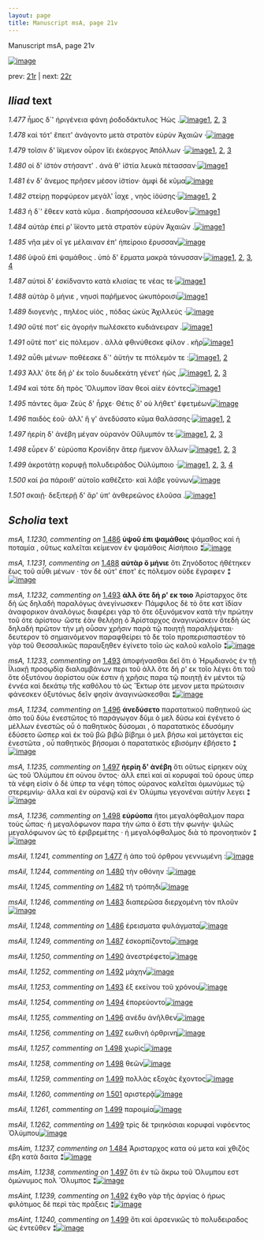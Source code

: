 ```yaml
---
layout: page
title: Manuscript msA, page 21v
---
```


Manuscript msA, page 21v

[![image](http://www.homermultitext.org/iipsrv?OBJ=IIP,1.0&FIF=/project/homer/pyramidal/deepzoom/hmt/vaimg/2017a/VA021VN_0523.tif&WID=100&CVT=JPEG)](http://www.homermultitext.org/ict2/?urn=urn:cite2:hmt:vaimg.2017a:VA021VN_0523)

prev:  [21r](../21r) | next:  [22r](../22r)

## *Iliad* text

*1.477* <a id="1.477"/> ἦμος δ`' ἠριγένεια φάνη ῥοδοδάκτυλος Ἠὼς .[![image](http://www.homermultitext.org/iipsrv?OBJ=IIP,1.0&FIF=/project/homer/pyramidal/deepzoom/hmt/vaimg/2017a/VA021VN_0523.tif&RGN=0.494,0.2141,0.344,0.0293&WID=1000&CVT=JPEG)](http://www.homermultitext.org/ict2/?urn=urn:cite2:hmt:vaimg.2017a:VA021VN_0523@0.494,0.2141,0.344,0.0293)[1](#msA_1.1226), [2](#msAil_1.1241), [3](#msA_1.1225)

*1.478* <a id="1.478"/> καὶ τότ' ἔπειτ' ἀνάγοντο μετὰ στρατὸν εὐρὺν Ἀχαιῶν ·[![image](http://www.homermultitext.org/iipsrv?OBJ=IIP,1.0&FIF=/project/homer/pyramidal/deepzoom/hmt/vaimg/2017a/VA021VN_0523.tif&RGN=0.495,0.2307,0.364,0.0293&WID=1000&CVT=JPEG)](http://www.homermultitext.org/ict2/?urn=urn:cite2:hmt:vaimg.2017a:VA021VN_0523@0.495,0.2307,0.364,0.0293)

*1.479* <a id="1.479"/> τοῖσιν δ' ἴ̈κμενον οὖρον ἵ̈ει ἑκάεργος Ἀπόλλων ·[![image](http://www.homermultitext.org/iipsrv?OBJ=IIP,1.0&FIF=/project/homer/pyramidal/deepzoom/hmt/vaimg/2017a/VA021VN_0523.tif&RGN=0.495,0.2517,0.361,0.0331&WID=1000&CVT=JPEG)](http://www.homermultitext.org/ict2/?urn=urn:cite2:hmt:vaimg.2017a:VA021VN_0523@0.495,0.2517,0.361,0.0331)[1](#msA_1.1227), [2](#msAil_1.1243), [3](#msAil_1.1242)

*1.480* <a id="1.480"/> οἱ δ' ἱ̈στὸν στήσαντ' . ἀνά θ' ἱ̈στία λευκὰ πέτασσαν·[![image](http://www.homermultitext.org/iipsrv?OBJ=IIP,1.0&FIF=/project/homer/pyramidal/deepzoom/hmt/vaimg/2017a/VA021VN_0523.tif&RGN=0.499,0.269,0.349,0.0338&WID=1000&CVT=JPEG)](http://www.homermultitext.org/ict2/?urn=urn:cite2:hmt:vaimg.2017a:VA021VN_0523@0.499,0.269,0.349,0.0338)[1](#msAil_1.1244)

*1.481* <a id="1.481"/> ἐν δ' ἄνεμος πρῆσεν μέσον ἱ̈στίον· ἀμφὶ δὲ κῦμα[![image](http://www.homermultitext.org/iipsrv?OBJ=IIP,1.0&FIF=/project/homer/pyramidal/deepzoom/hmt/vaimg/2017a/VA021VN_0523.tif&RGN=0.5,0.2825,0.369,0.0391&WID=1000&CVT=JPEG)](http://www.homermultitext.org/ict2/?urn=urn:cite2:hmt:vaimg.2017a:VA021VN_0523@0.5,0.2825,0.369,0.0391)

*1.482* <a id="1.482"/> στείρῃ πορφύρεον μεγάλ' ΐαχε , νηὸς ἰ̈ούσης·[![image](http://www.homermultitext.org/iipsrv?OBJ=IIP,1.0&FIF=/project/homer/pyramidal/deepzoom/hmt/vaimg/2017a/VA021VN_0523.tif&RGN=0.501,0.3065,0.342,0.0338&WID=1000&CVT=JPEG)](http://www.homermultitext.org/ict2/?urn=urn:cite2:hmt:vaimg.2017a:VA021VN_0523@0.501,0.3065,0.342,0.0338)[1](#msA_1.1228), [2](#msAil_1.1245)

*1.483* <a id="1.483"/> ἡ δ`' ἔθεεν κατὰ κῦμα . διαπρήσσουσα κέλευθον·[![image](http://www.homermultitext.org/iipsrv?OBJ=IIP,1.0&FIF=/project/homer/pyramidal/deepzoom/hmt/vaimg/2017a/VA021VN_0523.tif&RGN=0.504,0.3246,0.36,0.0353&WID=1000&CVT=JPEG)](http://www.homermultitext.org/ict2/?urn=urn:cite2:hmt:vaimg.2017a:VA021VN_0523@0.504,0.3246,0.36,0.0353)[1](#msAil_1.1246)

*1.484* <a id="1.484"/> αὐτὰρ ἐπεί ρ' ἵ̈κοντο μετὰ στρατὸν εὐρὺν Ἀχαιῶν .[![image](http://www.homermultitext.org/iipsrv?OBJ=IIP,1.0&FIF=/project/homer/pyramidal/deepzoom/hmt/vaimg/2017a/VA021VN_0523.tif&RGN=0.501,0.3426,0.36,0.0353&WID=1000&CVT=JPEG)](http://www.homermultitext.org/ict2/?urn=urn:cite2:hmt:vaimg.2017a:VA021VN_0523@0.501,0.3426,0.36,0.0353)[1](#msAim_1.1237)

*1.485* <a id="1.485"/> νῆα μὲν οἵ γε μέλαιναν ἐπ' ἠπείροιο ἔρυσσαν[![image](http://www.homermultitext.org/iipsrv?OBJ=IIP,1.0&FIF=/project/homer/pyramidal/deepzoom/hmt/vaimg/2017a/VA021VN_0523.tif&RGN=0.501,0.3606,0.35,0.0383&WID=1000&CVT=JPEG)](http://www.homermultitext.org/ict2/?urn=urn:cite2:hmt:vaimg.2017a:VA021VN_0523@0.501,0.3606,0.35,0.0383)

*1.486* <a id="1.486"/> ὑψοῦ ἐπὶ ψαμάθοις . ὑπὸ δ' ἕρματα μακρὰ τάνυσσαν·[![image](http://www.homermultitext.org/iipsrv?OBJ=IIP,1.0&FIF=/project/homer/pyramidal/deepzoom/hmt/vaimg/2017a/VA021VN_0523.tif&RGN=0.503,0.3802,0.374,0.0383&WID=1000&CVT=JPEG)](http://www.homermultitext.org/ict2/?urn=urn:cite2:hmt:vaimg.2017a:VA021VN_0523@0.503,0.3802,0.374,0.0383)[1](#msA_1.1229), [2](#msAil_1.1248), [3](#msA_1.1230), [4](#msAil_1.1247)

*1.487* <a id="1.487"/> αὐτοὶ δ' ἐσκίδναντο κατὰ κλισίας τε νέας τε·[![image](http://www.homermultitext.org/iipsrv?OBJ=IIP,1.0&FIF=/project/homer/pyramidal/deepzoom/hmt/vaimg/2017a/VA021VN_0523.tif&RGN=0.503,0.4012,0.337,0.0331&WID=1000&CVT=JPEG)](http://www.homermultitext.org/ict2/?urn=urn:cite2:hmt:vaimg.2017a:VA021VN_0523@0.503,0.4012,0.337,0.0331)[1](#msAil_1.1249)

*1.488* <a id="1.488"/> αὐτὰρ ὃ μήνιε , νηυσὶ παῤἥμενος ὠκυπόροισι[![image](http://www.homermultitext.org/iipsrv?OBJ=IIP,1.0&FIF=/project/homer/pyramidal/deepzoom/hmt/vaimg/2017a/VA021VN_0523.tif&RGN=0.507,0.4207,0.355,0.0331&WID=1000&CVT=JPEG)](http://www.homermultitext.org/ict2/?urn=urn:cite2:hmt:vaimg.2017a:VA021VN_0523@0.507,0.4207,0.355,0.0331)[1](#msA_1.1231)

*1.489* <a id="1.489"/> διογενὴς , πηλέος υἱὸς , πόδας ὠκὺς Ἀχιλλεύς ·[![image](http://www.homermultitext.org/iipsrv?OBJ=IIP,1.0&FIF=/project/homer/pyramidal/deepzoom/hmt/vaimg/2017a/VA021VN_0523.tif&RGN=0.501,0.4395,0.355,0.0331&WID=1000&CVT=JPEG)](http://www.homermultitext.org/ict2/?urn=urn:cite2:hmt:vaimg.2017a:VA021VN_0523@0.501,0.4395,0.355,0.0331)

*1.490* <a id="1.490"/> οὔτέ ποτ' εἰς ἀγορὴν πωλέσκετο κυδιάνειραν .[![image](http://www.homermultitext.org/iipsrv?OBJ=IIP,1.0&FIF=/project/homer/pyramidal/deepzoom/hmt/vaimg/2017a/VA021VN_0523.tif&RGN=0.502,0.4598,0.342,0.0331&WID=1000&CVT=JPEG)](http://www.homermultitext.org/ict2/?urn=urn:cite2:hmt:vaimg.2017a:VA021VN_0523@0.502,0.4598,0.342,0.0331)[1](#msAil_1.1250)

*1.491* <a id="1.491"/> οὔτέ ποτ' εἰς πόλεμον . ἀλλὰ φθινύθεσκε φίλον . κῆρ[![image](http://www.homermultitext.org/iipsrv?OBJ=IIP,1.0&FIF=/project/homer/pyramidal/deepzoom/hmt/vaimg/2017a/VA021VN_0523.tif&RGN=0.502,0.4771,0.36,0.0331&WID=1000&CVT=JPEG)](http://www.homermultitext.org/ict2/?urn=urn:cite2:hmt:vaimg.2017a:VA021VN_0523@0.502,0.4771,0.36,0.0331)[1](#msAil_1.1251)

*1.492* <a id="1.492"/> αὖθι μένων· ποθέεσκε δ`' ἀϋτήν τε πτόλεμόν τε :[![image](http://www.homermultitext.org/iipsrv?OBJ=IIP,1.0&FIF=/project/homer/pyramidal/deepzoom/hmt/vaimg/2017a/VA021VN_0523.tif&RGN=0.504,0.4951,0.355,0.0331&WID=1000&CVT=JPEG)](http://www.homermultitext.org/ict2/?urn=urn:cite2:hmt:vaimg.2017a:VA021VN_0523@0.504,0.4951,0.355,0.0331)[1](#msAint_1.1239), [2](#msAil_1.1252)

*1.493* <a id="1.493"/> Ἀλλ' ὅτε δή ῥ' ἐκ τοῖο δυωδεκάτη γένετ' ἠὼς ,[![image](http://www.homermultitext.org/iipsrv?OBJ=IIP,1.0&FIF=/project/homer/pyramidal/deepzoom/hmt/vaimg/2017a/VA021VN_0523.tif&RGN=0.497,0.5124,0.34,0.0353&WID=1000&CVT=JPEG)](http://www.homermultitext.org/ict2/?urn=urn:cite2:hmt:vaimg.2017a:VA021VN_0523@0.497,0.5124,0.34,0.0353)[1](#msA_1.1232), [2](#msA_1.1233), [3](#msAil_1.1253)

*1.494* <a id="1.494"/> καὶ τότε δὴ πρὸς Ὄλυμπον ἴ̈σαν θεοὶ αἰὲν ἐόντες[![image](http://www.homermultitext.org/iipsrv?OBJ=IIP,1.0&FIF=/project/homer/pyramidal/deepzoom/hmt/vaimg/2017a/VA021VN_0523.tif&RGN=0.506,0.5334,0.355,0.0353&WID=1000&CVT=JPEG)](http://www.homermultitext.org/ict2/?urn=urn:cite2:hmt:vaimg.2017a:VA021VN_0523@0.506,0.5334,0.355,0.0353)[1](#msAil_1.1254)

*1.495* <a id="1.495"/> πάντες ἅμα· Ζεὺς δ' 					ἦρχε· Θέτις δ' οὐ λήθετ' 					ἐφετμέων[![image](http://www.homermultitext.org/iipsrv?OBJ=IIP,1.0&FIF=/project/homer/pyramidal/deepzoom/hmt/vaimg/2017a/VA021VN_0523.tif&RGN=0.503,0.5507,0.377,0.0353&WID=1000&CVT=JPEG)](http://www.homermultitext.org/ict2/?urn=urn:cite2:hmt:vaimg.2017a:VA021VN_0523@0.503,0.5507,0.377,0.0353)

*1.496* <a id="1.496"/> παιδὸς ἑοῦ· ἀλλ' ἥ γ' ἀνεδύσατο κῦμα θαλάσσης·[![image](http://www.homermultitext.org/iipsrv?OBJ=IIP,1.0&FIF=/project/homer/pyramidal/deepzoom/hmt/vaimg/2017a/VA021VN_0523.tif&RGN=0.502,0.5702,0.369,0.0353&WID=1000&CVT=JPEG)](http://www.homermultitext.org/ict2/?urn=urn:cite2:hmt:vaimg.2017a:VA021VN_0523@0.502,0.5702,0.369,0.0353)[1](#msAil_1.1255), [2](#msA_1.1234)

*1.497* <a id="1.497"/> ἠερίη δ' ἀνέβη μέγαν οὐρανὸν Οὔλυμπόν τε·[![image](http://www.homermultitext.org/iipsrv?OBJ=IIP,1.0&FIF=/project/homer/pyramidal/deepzoom/hmt/vaimg/2017a/VA021VN_0523.tif&RGN=0.505,0.5913,0.345,0.0301&WID=1000&CVT=JPEG)](http://www.homermultitext.org/ict2/?urn=urn:cite2:hmt:vaimg.2017a:VA021VN_0523@0.505,0.5913,0.345,0.0301)[1](#msAim_1.1238), [2](#msAil_1.1256), [3](#msA_1.1235)

*1.498* <a id="1.498"/> εὗρεν δ' εὐρύοπα Κρονίδην ἄτερ ἥμενον ἄλλων·[![image](http://www.homermultitext.org/iipsrv?OBJ=IIP,1.0&FIF=/project/homer/pyramidal/deepzoom/hmt/vaimg/2017a/VA021VN_0523.tif&RGN=0.507,0.6048,0.373,0.0368&WID=1000&CVT=JPEG)](http://www.homermultitext.org/ict2/?urn=urn:cite2:hmt:vaimg.2017a:VA021VN_0523@0.507,0.6048,0.373,0.0368)[1](#msAil_1.1257), [2](#msA_1.1236), [3](#msAil_1.1258)

*1.499* <a id="1.499"/> ἀκροτάτῃ κορυφῇ πολυδειράδος Οὐλύμποιο ·[![image](http://www.homermultitext.org/iipsrv?OBJ=IIP,1.0&FIF=/project/homer/pyramidal/deepzoom/hmt/vaimg/2017a/VA021VN_0523.tif&RGN=0.503,0.6266,0.356,0.0331&WID=1000&CVT=JPEG)](http://www.homermultitext.org/ict2/?urn=urn:cite2:hmt:vaimg.2017a:VA021VN_0523@0.503,0.6266,0.356,0.0331)[1](#msAil_1.1262), [2](#msAil_1.1261), [3](#msAil_1.1259), [4](#msAint_1.1240)

*1.500* <a id="1.500"/> καί ῥα πάροιθ' αὐτοῖο καθέζετο· καὶ λάβε γούνων[![image](http://www.homermultitext.org/iipsrv?OBJ=IIP,1.0&FIF=/project/homer/pyramidal/deepzoom/hmt/vaimg/2017a/VA021VN_0523.tif&RGN=0.506,0.6446,0.352,0.0361&WID=1000&CVT=JPEG)](http://www.homermultitext.org/ict2/?urn=urn:cite2:hmt:vaimg.2017a:VA021VN_0523@0.506,0.6446,0.352,0.0361)

*1.501* <a id="1.501"/> σκαιῇ· δεξιτερῇ δ' ἄρ' ὑπ' ἀνθερεῶνος ἑλοῦσα .[![image](http://www.homermultitext.org/iipsrv?OBJ=IIP,1.0&FIF=/project/homer/pyramidal/deepzoom/hmt/vaimg/2017a/VA021VN_0523.tif&RGN=0.509,0.6604,0.368,0.0383&WID=1000&CVT=JPEG)](http://www.homermultitext.org/ict2/?urn=urn:cite2:hmt:vaimg.2017a:VA021VN_0523@0.509,0.6604,0.368,0.0383)[1](#msAil_1.1260)

## *Scholia* text

*msA, 1.1230, commenting on* [1.486](#1.486)  <a id="msA_1.1230"/> **ὑψοῦ ἐπι ψαμάθοις** ψάμαθος καὶ ἡ ποταμία , οὕτως καλεῖται κείμενον ἐν ψαμάθοις Αἰσήποιο ⁑[![image](http://www.homermultitext.org/iipsrv?OBJ=IIP,1.0&FIF=/project/homer/pyramidal/deepzoom/hmt/vaimg/2017a/VA021VN_0523.tif&RGN=0.21518055,0.21466113,0.22623434,0.04066390&WID=1000&CVT=JPEG)](http://www.homermultitext.org/ict2/?urn=urn:cite2:hmt:vaimg.2017a:VA021VN_0523@0.21518055,0.21466113,0.22623434,0.04066390)

*msA, 1.1231, commenting on* [1.488](#1.488)  <a id="msA_1.1231"/> **αὐτὰρ ὃ μήνιε** ὅτι Ζηνόδοτος ἠθέτηκεν ἕως τοῦ αὖθι μένων · τὸν δὲ οὐτ' έποτ' ἐς πόλεμον οὐδε ἔγραφεν ⁑[![image](http://www.homermultitext.org/iipsrv?OBJ=IIP,1.0&FIF=/project/homer/pyramidal/deepzoom/hmt/vaimg/2017a/VA021VN_0523.tif&RGN=0.21296979,0.24923928,0.22955048,0.04398340&WID=1000&CVT=JPEG)](http://www.homermultitext.org/ict2/?urn=urn:cite2:hmt:vaimg.2017a:VA021VN_0523@0.21296979,0.24923928,0.22955048,0.04398340)

*msA, 1.1232, commenting on* [1.493](#1.493)  <a id="msA_1.1232"/> **ἀλλ ὅτε δή ρ' εκ τοιο** Ἀρίσταρχος ὅτε δὴ ὡς δηλαδὴ παραλόγως ἀνεγίνωσκεν· Πάμφιλος δὲ τὸ ὅτε κατ ϊδίαν ἀναφορικον ἀναλόγως διαφέρει γὰρ τὸ ὄτε ὀξυνόμενον κατὰ τὴν πρώτην τοῦ ότε ἀρίστου· ὥστε ἐὰν θελήσῃ ὁ Ἀρίσταρχος ἀναγινώσκειν ὅτεδὴ ὡς δηλαδὴ πρῶτον τὴν μὴ οὖσαν χρῆσιν παρὰ τῷ ποιητῇ παραλήψεται· δευτερον τὸ σημαινόμενον παραφθείρει τὸ δε τοῖο προπερισπαστέον τὸ γὰρ τοῦ Θεσσαλικῶς παραυξηθεν ἐγίνετο τοῖο ὡς καλοῦ καλοῖο ⁑[![image](http://www.homermultitext.org/iipsrv?OBJ=IIP,1.0&FIF=/project/homer/pyramidal/deepzoom/hmt/vaimg/2017a/VA021VN_0523.tif&RGN=0.21333825,0.27994467,0.22991894,0.13278008&WID=1000&CVT=JPEG)](http://www.homermultitext.org/ict2/?urn=urn:cite2:hmt:vaimg.2017a:VA021VN_0523@0.21333825,0.27994467,0.22991894,0.13278008)

*msA, 1.1233, commenting on* [1.493](#1.493)  <a id="msA_1.1233"/> ἀποφήνασθαι δεῖ ὅτι ὁ Ἡρῳδιανὸς ἐν τῇ Ϊλιακῇ προσῳδίᾳ διαλαμβάνων περι τοῦ ἀλλ ὅτε δή ρ' εκ τοῖο λέγει ὅτι τοῦ ὅτε ὀξυτόνου ἀορίστου οὐκ έστιν ἡ χρῆσις παρα τῷ ποιητῇ ἐν μέντοι τῷ ἐννέα καὶ δεκάτῳ τῆς καθόλου τὸ ὡς Ἕκτωρ ὁτε μενον μετα πρώτοισιν φάνεσκεν ὀξυτόνως δεῖν φησὶν ἀναγινώσκεσθαι ⁑[![image](http://www.homermultitext.org/iipsrv?OBJ=IIP,1.0&FIF=/project/homer/pyramidal/deepzoom/hmt/vaimg/2017a/VA021VN_0523.tif&RGN=0.21260133,0.40470263,0.24834193,0.08879668&WID=1000&CVT=JPEG)](http://www.homermultitext.org/ict2/?urn=urn:cite2:hmt:vaimg.2017a:VA021VN_0523@0.21260133,0.40470263,0.24834193,0.08879668)

*msA, 1.1234, commenting on* [1.496](#1.496)  <a id="msA_1.1234"/> **ἀνεδύσετο** παρατατικοῦ παθητικοῦ ὡς ἀπο τοῦ δύω ἐνεστῶτος τὸ παράγωγον δῦμι ὁ μελ δύσω καὶ ἐγένετο ὁ μέλλων ἐνεστῶς οὗ ὁ παθητικὸς δύσομαι , ὁ παρατατικὸς ἐδυσόμην ἐδύσετο ὥσπερ καὶ ἐκ τοῦ βῶ βιβῶ βίβημι ὁ μελ βήσω καὶ μετάγεται εἰς ἐνεστῶτα , οὗ παθητικὸς βήσομαι ὁ παρατατικὸς εβισόμην ἐβήσετο ⁑[![image](http://www.homermultitext.org/iipsrv?OBJ=IIP,1.0&FIF=/project/homer/pyramidal/deepzoom/hmt/vaimg/2017a/VA021VN_0523.tif&RGN=0.21849668,0.48990318,0.22402358,0.09294606&WID=1000&CVT=JPEG)](http://www.homermultitext.org/ict2/?urn=urn:cite2:hmt:vaimg.2017a:VA021VN_0523@0.21849668,0.48990318,0.22402358,0.09294606)

*msA, 1.1235, commenting on* [1.497](#1.497)  <a id="msA_1.1235"/> **ἠερίη δ' ἀνέβη** ὅτι οὕτως εἰρηκεν οὐχ ὡς τοῦ Ὀλύμπου ἐπ οὐνου ὄντος· ἀλλ επεὶ καὶ αἱ κορυφαὶ τοῦ όρους ὑπερ τὰ νέφη εἰσίν ὁ δὲ ὑπερ τα νέφη τόπος οὐρανος καλεῖται ὁμωνύμως τῷ στερεμνίῳ· ἀλλα καὶ ἐν οὐρανῷ καὶ ἐν Ὀλύμπω γεγονέναι αὐτὴν λεγει ⁑[![image](http://www.homermultitext.org/iipsrv?OBJ=IIP,1.0&FIF=/project/homer/pyramidal/deepzoom/hmt/vaimg/2017a/VA021VN_0523.tif&RGN=0.22586588,0.57676349,0.22181282,0.07579530&WID=1000&CVT=JPEG)](http://www.homermultitext.org/ict2/?urn=urn:cite2:hmt:vaimg.2017a:VA021VN_0523@0.22586588,0.57676349,0.22181282,0.07579530)

*msA, 1.1236, commenting on* [1.498](#1.498)  <a id="msA_1.1236"/> **εὐρύοπα** ἤτοι μεγαλόφθαλμον παρα τοὺς ὦπας· ἠ μεγαλόφωνον παρα τὴν ώπα ὁ ἔστι τὴν φωνὴν· ψιλῶς μεγαλόφωνον ὡς τὸ ἐριβρεμέτης · ἠ μεγαλόφθαλμος διὰ τὸ προνοητικόν ⁑[![image](http://www.homermultitext.org/iipsrv?OBJ=IIP,1.0&FIF=/project/homer/pyramidal/deepzoom/hmt/vaimg/2017a/VA021VN_0523.tif&RGN=0.22291820,0.65006916,0.24613117,0.05117566&WID=1000&CVT=JPEG)](http://www.homermultitext.org/ict2/?urn=urn:cite2:hmt:vaimg.2017a:VA021VN_0523@0.22291820,0.65006916,0.24613117,0.05117566)

*msAil, 1.1241, commenting on* [1.477](#1.477)  <a id="msAil_1.1241"/> ἡ ἀπο τοῦ όρθρου γεννωμένη :[![image](http://www.homermultitext.org/iipsrv?OBJ=IIP,1.0&FIF=/project/homer/pyramidal/deepzoom/hmt/vaimg/2017a/VA021VN_0523.tif&RGN=0.56300663,0.20663900,0.10906411,0.01466113&WID=1000&CVT=JPEG)](http://www.homermultitext.org/ict2/?urn=urn:cite2:hmt:vaimg.2017a:VA021VN_0523@0.56300663,0.20663900,0.10906411,0.01466113)

*msAil, 1.1244, commenting on* [1.480](#1.480)  <a id="msAil_1.1244"/> τὴν οθόνην :[![image](http://www.homermultitext.org/iipsrv?OBJ=IIP,1.0&FIF=/project/homer/pyramidal/deepzoom/hmt/vaimg/2017a/VA021VN_0523.tif&RGN=0.70228445,0.27053942,0.04863670,0.00995851&WID=1000&CVT=JPEG)](http://www.homermultitext.org/ict2/?urn=urn:cite2:hmt:vaimg.2017a:VA021VN_0523@0.70228445,0.27053942,0.04863670,0.00995851)

*msAil, 1.1245, commenting on* [1.482](#1.482)  <a id="msAil_1.1245"/> τῆ τρόπηδι[![image](http://www.homermultitext.org/iipsrv?OBJ=IIP,1.0&FIF=/project/homer/pyramidal/deepzoom/hmt/vaimg/2017a/VA021VN_0523.tif&RGN=0.52358143,0.31203320,0.04716286,0.01023513&WID=1000&CVT=JPEG)](http://www.homermultitext.org/ict2/?urn=urn:cite2:hmt:vaimg.2017a:VA021VN_0523@0.52358143,0.31203320,0.04716286,0.01023513)

*msAil, 1.1246, commenting on* [1.483](#1.483)  <a id="msAil_1.1246"/> διαπερῶσα διερχομένη τὸν πλοῦν[![image](http://www.homermultitext.org/iipsrv?OBJ=IIP,1.0&FIF=/project/homer/pyramidal/deepzoom/hmt/vaimg/2017a/VA021VN_0523.tif&RGN=0.70117907,0.32337483,0.16101695,0.01632089&WID=1000&CVT=JPEG)](http://www.homermultitext.org/ict2/?urn=urn:cite2:hmt:vaimg.2017a:VA021VN_0523@0.70117907,0.32337483,0.16101695,0.01632089)

*msAil, 1.1248, commenting on* [1.486](#1.486)  <a id="msAil_1.1248"/> ἐρεισματα φυλάγματα[![image](http://www.homermultitext.org/iipsrv?OBJ=IIP,1.0&FIF=/project/homer/pyramidal/deepzoom/hmt/vaimg/2017a/VA021VN_0523.tif&RGN=0.73139278,0.38146611,0.08216654,0.01272476&WID=1000&CVT=JPEG)](http://www.homermultitext.org/ict2/?urn=urn:cite2:hmt:vaimg.2017a:VA021VN_0523@0.73139278,0.38146611,0.08216654,0.01272476)

*msAil, 1.1249, commenting on* [1.487](#1.487)  <a id="msAil_1.1249"/> ἐσκορπίζοντο[![image](http://www.homermultitext.org/iipsrv?OBJ=IIP,1.0&FIF=/project/homer/pyramidal/deepzoom/hmt/vaimg/2017a/VA021VN_0523.tif&RGN=0.60132646,0.40359613,0.05158438,0.01189488&WID=1000&CVT=JPEG)](http://www.homermultitext.org/ict2/?urn=urn:cite2:hmt:vaimg.2017a:VA021VN_0523@0.60132646,0.40359613,0.05158438,0.01189488)

*msAil, 1.1250, commenting on* [1.490](#1.490)  <a id="msAil_1.1250"/> ἀνεστρέφετο[![image](http://www.homermultitext.org/iipsrv?OBJ=IIP,1.0&FIF=/project/homer/pyramidal/deepzoom/hmt/vaimg/2017a/VA021VN_0523.tif&RGN=0.66507001,0.45975104,0.06153279,0.01244813&WID=1000&CVT=JPEG)](http://www.homermultitext.org/ict2/?urn=urn:cite2:hmt:vaimg.2017a:VA021VN_0523@0.66507001,0.45975104,0.06153279,0.01244813)

*msAil, 1.1252, commenting on* [1.492](#1.492)  <a id="msAil_1.1252"/> μάχην[![image](http://www.homermultitext.org/iipsrv?OBJ=IIP,1.0&FIF=/project/homer/pyramidal/deepzoom/hmt/vaimg/2017a/VA021VN_0523.tif&RGN=0.72218128,0.49598893,0.03500368,0.01078838&WID=1000&CVT=JPEG)](http://www.homermultitext.org/ict2/?urn=urn:cite2:hmt:vaimg.2017a:VA021VN_0523@0.72218128,0.49598893,0.03500368,0.01078838)

*msAil, 1.1253, commenting on* [1.493](#1.493)  <a id="msAil_1.1253"/> ἐξ εκείνου τοῦ χρόνου[![image](http://www.homermultitext.org/iipsrv?OBJ=IIP,1.0&FIF=/project/homer/pyramidal/deepzoom/hmt/vaimg/2017a/VA021VN_0523.tif&RGN=0.59801032,0.51811895,0.07995578,0.00885201&WID=1000&CVT=JPEG)](http://www.homermultitext.org/ict2/?urn=urn:cite2:hmt:vaimg.2017a:VA021VN_0523@0.59801032,0.51811895,0.07995578,0.00885201)

*msAil, 1.1254, commenting on* [1.494](#1.494)  <a id="msAil_1.1254"/> ἐπορεύοντο[![image](http://www.homermultitext.org/iipsrv?OBJ=IIP,1.0&FIF=/project/homer/pyramidal/deepzoom/hmt/vaimg/2017a/VA021VN_0523.tif&RGN=0.72549742,0.53471646,0.04237288,0.01078838&WID=1000&CVT=JPEG)](http://www.homermultitext.org/ict2/?urn=urn:cite2:hmt:vaimg.2017a:VA021VN_0523@0.72549742,0.53471646,0.04237288,0.01078838)

*msAil, 1.1255, commenting on* [1.496](#1.496)  <a id="msAil_1.1255"/> ανέδυ ἀνῆλθεν[![image](http://www.homermultitext.org/iipsrv?OBJ=IIP,1.0&FIF=/project/homer/pyramidal/deepzoom/hmt/vaimg/2017a/VA021VN_0523.tif&RGN=0.69565217,0.57178423,0.06005895,0.00885201&WID=1000&CVT=JPEG)](http://www.homermultitext.org/ict2/?urn=urn:cite2:hmt:vaimg.2017a:VA021VN_0523@0.69565217,0.57178423,0.06005895,0.00885201)

*msAil, 1.1256, commenting on* [1.497](#1.497)  <a id="msAil_1.1256"/> εωθινὴ ὀρθρινη[![image](http://www.homermultitext.org/iipsrv?OBJ=IIP,1.0&FIF=/project/homer/pyramidal/deepzoom/hmt/vaimg/2017a/VA021VN_0523.tif&RGN=0.52358143,0.59529737,0.06484893,0.01023513&WID=1000&CVT=JPEG)](http://www.homermultitext.org/ict2/?urn=urn:cite2:hmt:vaimg.2017a:VA021VN_0523@0.52358143,0.59529737,0.06484893,0.01023513)

*msAil, 1.1257, commenting on* [1.498](#1.498)  <a id="msAil_1.1257"/> χωρὶς[![image](http://www.homermultitext.org/iipsrv?OBJ=IIP,1.0&FIF=/project/homer/pyramidal/deepzoom/hmt/vaimg/2017a/VA021VN_0523.tif&RGN=0.75792189,0.60774550,0.02468681,0.01106501&WID=1000&CVT=JPEG)](http://www.homermultitext.org/ict2/?urn=urn:cite2:hmt:vaimg.2017a:VA021VN_0523@0.75792189,0.60774550,0.02468681,0.01106501)

*msAil, 1.1258, commenting on* [1.498](#1.498)  <a id="msAil_1.1258"/> θεῶν[![image](http://www.homermultitext.org/iipsrv?OBJ=IIP,1.0&FIF=/project/homer/pyramidal/deepzoom/hmt/vaimg/2017a/VA021VN_0523.tif&RGN=0.84782609,0.60276625,0.02210759,0.01023513&WID=1000&CVT=JPEG)](http://www.homermultitext.org/ict2/?urn=urn:cite2:hmt:vaimg.2017a:VA021VN_0523@0.84782609,0.60276625,0.02210759,0.01023513)

*msAil, 1.1259, commenting on* [1.499](#1.499)  <a id="msAil_1.1259"/> πολλὰς εξοχὰς ἔχοντος[![image](http://www.homermultitext.org/iipsrv?OBJ=IIP,1.0&FIF=/project/homer/pyramidal/deepzoom/hmt/vaimg/2017a/VA021VN_0523.tif&RGN=0.66728077,0.62600277,0.10390567,0.01493776&WID=1000&CVT=JPEG)](http://www.homermultitext.org/ict2/?urn=urn:cite2:hmt:vaimg.2017a:VA021VN_0523@0.66728077,0.62600277,0.10390567,0.01493776)

*msAil, 1.1260, commenting on* [1.501](#1.501)  <a id="msAil_1.1260"/> αριστερᾷ[![image](http://www.homermultitext.org/iipsrv?OBJ=IIP,1.0&FIF=/project/homer/pyramidal/deepzoom/hmt/vaimg/2017a/VA021VN_0523.tif&RGN=0.53537214,0.67164592,0.04458364,0.01134163&WID=1000&CVT=JPEG)](http://www.homermultitext.org/ict2/?urn=urn:cite2:hmt:vaimg.2017a:VA021VN_0523@0.53537214,0.67164592,0.04458364,0.01134163)

*msAil, 1.1261, commenting on* [1.499](#1.499)  <a id="msAil_1.1261"/> παροιμία[![image](http://www.homermultitext.org/iipsrv?OBJ=IIP,1.0&FIF=/project/homer/pyramidal/deepzoom/hmt/vaimg/2017a/VA021VN_0523.tif&RGN=0.52873987,0.69128631,0.02910833,0.01217151&WID=1000&CVT=JPEG)](http://www.homermultitext.org/ict2/?urn=urn:cite2:hmt:vaimg.2017a:VA021VN_0523@0.52873987,0.69128631,0.02910833,0.01217151)

*msAil, 1.1262, commenting on* [1.499](#1.499)  <a id="msAil_1.1262"/> τρὶς δὲ τριηκόσιαι κορυφαὶ νιφόεντος Ὀλύμπου[![image](http://www.homermultitext.org/iipsrv?OBJ=IIP,1.0&FIF=/project/homer/pyramidal/deepzoom/hmt/vaimg/2017a/VA021VN_0523.tif&RGN=0.55747973,0.68907331,0.20891673,0.02019364&WID=1000&CVT=JPEG)](http://www.homermultitext.org/ict2/?urn=urn:cite2:hmt:vaimg.2017a:VA021VN_0523@0.55747973,0.68907331,0.20891673,0.02019364)

*msAim, 1.1237, commenting on* [1.484](#1.484)  <a id="msAim_1.1237"/> Ἀρισταρχος κατα οὐ μετα καὶ χθιζὸς έβη κατὰ δαιτα ⁑[![image](http://www.homermultitext.org/iipsrv?OBJ=IIP,1.0&FIF=/project/homer/pyramidal/deepzoom/hmt/vaimg/2017a/VA021VN_0523.tif&RGN=0.43551953,0.35739972,0.06963891,0.04343015&WID=1000&CVT=JPEG)](http://www.homermultitext.org/ict2/?urn=urn:cite2:hmt:vaimg.2017a:VA021VN_0523@0.43551953,0.35739972,0.06963891,0.04343015)

*msAim, 1.1238, commenting on* [1.497](#1.497)  <a id="msAim_1.1238"/> ὅτι ἐν τῶ ἄκρω τοῦ Ὀλυμπου εστ ὁμώνυμος πολ Ὄλυμπος ⁑[![image](http://www.homermultitext.org/iipsrv?OBJ=IIP,1.0&FIF=/project/homer/pyramidal/deepzoom/hmt/vaimg/2017a/VA021VN_0523.tif&RGN=0.44657332,0.63817427,0.05932203,0.06224066&WID=1000&CVT=JPEG)](http://www.homermultitext.org/ict2/?urn=urn:cite2:hmt:vaimg.2017a:VA021VN_0523@0.44657332,0.63817427,0.05932203,0.06224066)

*msAint, 1.1239, commenting on* [1.492](#1.492)  <a id="msAint_1.1239"/> ἐχθο γὰρ τῆς ἀργίας ὁ ήρως φιλότιμος δὲ περὶ τὰς πράξεις ⁑[![image](http://www.homermultitext.org/iipsrv?OBJ=IIP,1.0&FIF=/project/homer/pyramidal/deepzoom/hmt/vaimg/2017a/VA021VN_0523.tif&RGN=0.84045689,0.45366528,0.05490052,0.05283541&WID=1000&CVT=JPEG)](http://www.homermultitext.org/ict2/?urn=urn:cite2:hmt:vaimg.2017a:VA021VN_0523@0.84045689,0.45366528,0.05490052,0.05283541)

*msAint, 1.1240, commenting on* [1.499](#1.499)  <a id="msAint_1.1240"/> ὅτι καὶ ἀρσενικῶς τὸ πολυδειραδος ὡς ἐντεῦθεν ⁑[![image](http://www.homermultitext.org/iipsrv?OBJ=IIP,1.0&FIF=/project/homer/pyramidal/deepzoom/hmt/vaimg/2017a/VA021VN_0523.tif&RGN=0.85556374,0.63153527,0.05232130,0.03540802&WID=1000&CVT=JPEG)](http://www.homermultitext.org/ict2/?urn=urn:cite2:hmt:vaimg.2017a:VA021VN_0523@0.85556374,0.63153527,0.05232130,0.03540802)